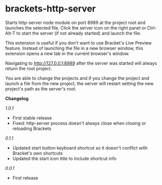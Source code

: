 brackets-http-server
====================

Starts http-server node module on port 8989 at the project root and launches the selected file. Click the server icon on the right panel or Ctrl-Alt-T to start the server (if not already started) and launch the file.

This extension is useful if you don't want to use Bracket's Live Preview feature. Instead of launching the file in a new browser window, this extension opens a new tab in the current browser's window.

Navigating to http://127.0.0.1:8989 after the server was started will always return the root project.

You are able to change the projects and if you change the project and launch a file from the new project, the server will restart setting the new project's path as the server's root.

<b>Changelog</b>

<i>1.0.1</i>
<ul>
<li>First stable release</li>
<li>Fixed: http-server process doesn't always close when closing or reloading Brackets</li>
</ul>

<i>0.1.1</i>
<ul>
<li>Updated start button keyboard shortcut so it doesn't conflict with Bracket's own shortcuts</li>
<li>Updated the start icon title to include shortcut info</li>
</ul>

<i>0.0.1</i>
<ul>
<li>First release</li>
</ul>